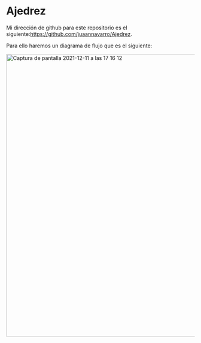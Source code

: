 # Ajedrez
Mi dirección de github para este repositorio es el siguiente:https://github.com/juaannavarro/Ajedrez.


Para ello haremos un diagrama de flujo que es el siguiente:

<img width="754" alt="Captura de pantalla 2021-12-11 a las 17 16 12" src="https://user-images.githubusercontent.com/91721668/145683677-d5950a5c-df8b-478c-b4c8-784a9cbfcecb.png">
